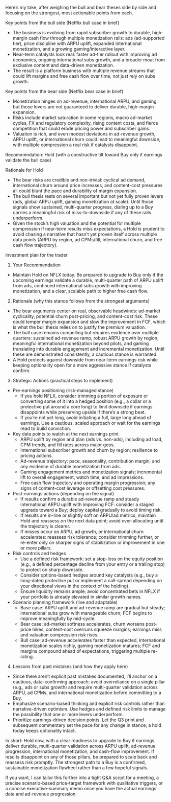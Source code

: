 Here’s my take, after weighing the bull and bear theses side by side and focusing on the strongest, most actionable points from each.

Key points from the bull side (Netflix bull case in brief)
- The business is evolving from rapid subscriber growth to durable, high-margin cash flow through multiple monetization rails: ads (ad-supported tier), price discipline with ARPU uplift, expanded international monetization, and a growing gaming/interactive layer.
- Near-term catalysts look real: faster ad-tier rollout with improving ad economics, ongoing international subs growth, and a broader moat from exclusive content and data-driven monetization.
- The result is a platform business with multiple revenue streams that could lift margins and free cash flow over time, not just rely on subs growth.

Key points from the bear side (Netflix bear case in brief)
- Monetization hinges on ad-revenue, international ARPU, and gaming, but those levers are not guaranteed to deliver durable, high-margin expansion.
- Risks include market saturation in some regions, macro ad-market cycles, FX and regulatory complexity, rising content costs, and fierce competition that could erode pricing power and subscriber gains.
- Valuation is rich, and even modest deviations in ad-revenue growth, ARPU uplift, or international churn could lead to meaningful downside, with multiple compression a real risk if catalysts disappoint.

Recommendation: Hold (with a constructive tilt toward Buy only if earnings validate the bull case)

Rationale for Hold
- The bear risks are credible and non-trivial: cyclical ad demand, international churn around price increases, and content-cost pressures all could blunt the pace and durability of margin expansion.
- The bull thesis rests on several important but not yet fully proven levers (ads, global ARPU uplift, gaming monetization at scale). Until those signals show sustained, multi-quarter progress, dialing up to a Buy carries a meaningful risk of miss-to-downside if any of these rails underperform.
- Given the stock’s high valuation and the potential for multiple compression if near-term results miss expectations, a Hold is prudent to avoid chasing a narrative that hasn’t yet proven itself across multiple data points (ARPU by region, ad CPMs/fill, international churn, and free cash flow trajectory).

Investment plan for the trader

1) Your Recommendation
- Maintain Hold on NFLX today. Be prepared to upgrade to Buy only if the upcoming earnings validate a durable, multi-quarter path of ARPU uplift from ads, continued international subs growth with improving monetization, and a clear, scalable path to higher free cash flow.

2) Rationale (why this stance follows from the strongest arguments)
- The bear arguments center on real, observable headwinds: ad-market cyclicality, potential churn post-pricing, and content-cost risk. These could temper margin expansion and slow the improvement in FCF, which is what the bull thesis relies on to justify the premium valuation.
- The bull case remains compelling but requires evidence over multiple quarters: sustained ad-revenue ramp, robust ARPU growth by region, meaningful international monetization beyond pilots, and gaming translating into durable engagement and incremental monetization. Until these are demonstrated consistently, a cautious stance is warranted.
- A Hold protects against downside from near-term earnings risk while keeping optionality open for a more aggressive stance if catalysts confirm.

3) Strategic Actions (practical steps to implement)
- Pre-earnings positioning (risk-managed stance)
  - If you hold NFLX, consider trimming a portion of exposure or converting some of it into a hedged position (e.g., a collar or a protective put around a core long) to limit downside if earnings disappoints while preserving upside if there’s a strong beat.
  - If you’re not yet long, avoid initiating a full, large long ahead of earnings. Use a cautious, scaled approach or wait for the earnings read to build conviction.
- Key data points to watch at the next earnings print
  - ARPU uplift by region and plan (ads vs. non-ads), including ad load, CPM trends, and fill rates across major geos.
  - International subscriber growth and churn by region; resilience to pricing actions.
  - Ad-revenue trajectory: pace, seasonality, contribution margin, and any evidence of durable monetization from ads.
  - Gaming engagement metrics and monetization signals; incremental lift to overall engagement, watch time, and ad impressions.
  - Free cash flow trajectory and operating margin progression; any signs of content-cost leverage or offsetting cost pressures.
- Post-earnings actions (depending on the signal)
  - If results confirm a durable ad-revenue ramp and steady international ARPU uplift with improving FCF: consider a staged upgrade toward a Buy; deploy capital gradually to avoid timing risk.
  - If results are in-line or slightly soft on ARPU/ad metrics, maintain Hold and reassess on the next data point; avoid over-allocating until the trajectory is clearer.
  - If misses occur on ARPU, ad growth, or international churn accelerates: reassess risk tolerance; consider trimming further, or re-enter only on sharper signs of stabilization or improvement in one or more pillars.
- Risk controls and hedges
  - Use a defined risk framework: set a stop-loss on the equity position (e.g., a defined percentage decline from your entry or a trailing stop) to protect on sharp downside.
  - Consider options-based hedges around key catalysts (e.g., buy a long-dated protective put or implement a call-spread depending on your directional views in the context of the holding).
  - Ensure liquidity remains ample; avoid concentrated bets in NFLX if your portfolio is already elevated in similar growth names.
- Scenario planning framework (live and adaptable)
  - Base case: ARPU uplift and ad-revenue ramp are gradual but steady; international subs grow with manageable churn; FCF begins to improve meaningfully by mid-cycle.
  - Bear case: ad-market softness accelerates, churn worsens post-price hikes, content-cost overruns squeeze margins; earnings miss and valuation compression risk rises.
  - Bull case: ad-revenue accelerates faster than expected, international monetization scales richly, gaming monetization matures; FCF and margins compound ahead of expectations, triggering multiple re-rating.

4) Lessons from past mistakes (and how they apply here)
- Since there aren’t explicit past mistakes documented, I’ll anchor on a cautious, data-confirming approach: avoid overreliance on a single pillar (e.g., ads or subs growth) and require multi-quarter validation across ARPU, ad CPMs, and international monetization before committing to a Buy.
- Emphasize scenario-based thinking and explicit risk controls rather than narrative-driven optimism. Use hedges and defined risk limits to manage the possibility that one or more levers underperform.
- Prioritize earnings-driven decision points. Let the Q3 print and subsequent commentary set the pace for any change in stance; a hold today keeps optionality intact.

In short: Hold now, with a clear readiness to upgrade to Buy if earnings deliver durable, multi-quarter validation across ARPU uplift, ad-revenue progression, international monetization, and cash-flow improvement. If results disappoint on any of those pillars, be prepared to scale back and reassess risk promptly. The strongest path to a Buy is a confirmed, sustainable monetization flywheel rather than a few hopeful signals.

If you want, I can tailor this further into a tight Q&A script for a meeting, a precise scenario-based price-target framework with qualitative triggers, or a concise executive-summary memo once you have the actual earnings data and ad-revenue progression.